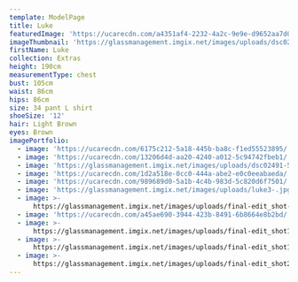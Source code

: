 ```yaml
---
template: ModelPage
title: Luke
featuredImage: 'https://ucarecdn.com/a4351af4-2232-4a2c-9e9e-d9652aa7d0fb/'
imageThumbnail: 'https://glassmanagement.imgix.net/images/uploads/dsc02491-5-1-2.jpg'
firstName: Luke
collection: Extras
height: 190cm
measurementType: chest
bust: 105cm
waist: 86cm
hips: 86cm
size: 34 pant L shirt
shoeSize: '12'
hair: Light Brown
eyes: Brown
imagePortfolio:
  - image: 'https://ucarecdn.com/6175c212-5a18-445b-ba8c-f1ed55523895/'
  - image: 'https://ucarecdn.com/13206d4d-aa20-4240-a012-5c94742fbeb1/'
  - image: 'https://glassmanagement.imgix.net/images/uploads/dsc02491-5-1-2.jpg'
  - image: 'https://ucarecdn.com/1d2a518e-0cc0-444a-abe2-e0c0eeabaeda/'
  - image: 'https://ucarecdn.com/989689d0-5a1b-4c4b-983d-5c820d6f7501/'
  - image: 'https://glassmanagement.imgix.net/images/uploads/luke3-.jpg'
  - image: >-
      https://glassmanagement.imgix.net/images/uploads/final-edit_shot-4_6623_preview.jpg
  - image: 'https://ucarecdn.com/a45ae690-3944-423b-8491-6b8664e8b2bd/'
  - image: >-
      https://glassmanagement.imgix.net/images/uploads/final-edit_shot1_6066_preview.jpg
  - image: >-
      https://glassmanagement.imgix.net/images/uploads/final-edit_shot1_6215_preview.jpg
  - image: >-
      https://glassmanagement.imgix.net/images/uploads/final-edit_shot2_6365-1_preview.jpg
---
```


